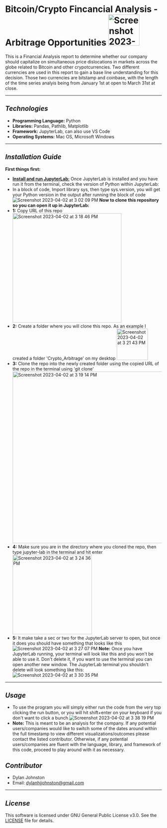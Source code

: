 # Bitcoin/Crypto Fincancial Analysis - Arbitrage Opportunities <img width="100" alt="Screenshot 2023-04-02 at 3 57 51 PM" src="https://user-images.githubusercontent.com/123714457/229383610-7be0e137-bfaa-4e2e-bf6b-7aba3f7e30fa.png">

This is a Financial Analysis report to determine whether our company should capitalize on simultaneous price dislocations in markets across the globe related to Bitcoin and other crypotcurrencies. Two different currencies are used in this report to gain a base line understanding for this decision. Those two currencies are bitstamp and coinbase, with the length of the time series analyis being from January 1st at open to March 31st at close. 

---

## *Technologies*

- **Programming Language:** Python
- **Libraries:** Pandas, Pathlib, Matplotlib
- **Framework:** JupyterLab, can also use VS Code
- **Operating Systems:** Mac OS, Microsoft Windows

---

## *Installation Guide*

**First things first:**
- **[Install and run JupyterLab:](https://jupyter.org/install)**
Once JupyterLab is installed and you have run it from the terminal, check the version of Python within JupyterLab:
- In a block of code, Import library sys, then type sys.version, you will get your Python version in the output after running the block of code ![Screenshot 2023-04-02 at 3 02 09 PM](https://user-images.githubusercontent.com/123714457/229381333-d8103f06-af51-4b08-b850-51a0b931a598.png)
**Now to clone this repository so you can open it up in JupyterLab:**
- **1:** Copy URL of this repo <img width="350" alt="Screenshot 2023-04-02 at 3 18 46 PM" src="https://user-images.githubusercontent.com/123714457/229382137-a8e0a113-8701-4388-8d8b-c6bcc88fa34b.png">
- **2:** Create a folder where you will clone this repo. As an example I created a folder 'Crypto_Arbitrage' on my desktop <img width="100" alt="Screenshot 2023-04-02 at 3 21 43 PM" src="https://user-images.githubusercontent.com/123714457/229382212-29caead6-2e93-4335-bc47-c4995fabba26.png">
- **3:** Clone the repo into the newly created folder using the copied URL of the repo in the terminal using 'git clone' <img width="550" alt="Screenshot 2023-04-02 at 3 19 14 PM" src="https://user-images.githubusercontent.com/123714457/229382255-4e82b266-f0bd-4872-ae40-3190d99e176c.png">
- **4:** Make sure you are in the directory where you cloned the repo, then type jupyter-lab in the terminal and hit enter <img width="255" alt="Screenshot 2023-04-02 at 3 24 36 PM" src="https://user-images.githubusercontent.com/123714457/229382330-e2d330da-f774-4954-a564-ad0654d0ae8f.png">
- **5:** It make take a sec or two for the JupyterLab server to open, but once it does you should have something that looks like this ![Screenshot 2023-04-02 at 3 27 07 PM](https://user-images.githubusercontent.com/123714457/229382435-8bc69a47-58c2-4454-a283-65f1fce3a3cf.png)
**Note:** Once you have JupyterLab running, your terminal will look like this and you won't be able to use it. Don't delete it, if you want to use the terminal you can open another new window. The JupyterLab terminal you shouldn't delete will look something like this: ![Screenshot 2023-04-02 at 3 30 35 PM](https://user-images.githubusercontent.com/123714457/229382566-9c3cc3a8-b256-4481-bb1d-4d2c4c773026.png)

---

## *Usage*

- To use the program you will simply either run the code from the very top clicking the run button, or you will hit shift+enter on your keyboard if you don't want to click a bunch ![Screenshot 2023-04-02 at 3 38 19 PM](https://user-images.githubusercontent.com/123714457/229382905-d4b4e136-7159-4b5a-b27a-2615f8ef4ab8.png) 
- **Note:** This is meant to be an analysis for the company. If any potential users/companies would like to switch some of the dates around within the full timestamp to view different visualizations/outcomes please contact the listed contributor. Otherwise, if any potential users/companies are fluent with the language, library, and framework of this code, proceed to play around with it as necessary. 

## *Contributor*

- Dylan Johnston
- Email: dylanhjjohnston@gmail.com

---

## *License*

This software is licensed under GNU General Public License v3.0. See the [LICENSE](https://github.com/djohnst914/Loan_Qualifier_New_Feature/blob/main/LICENSE) file for details. 